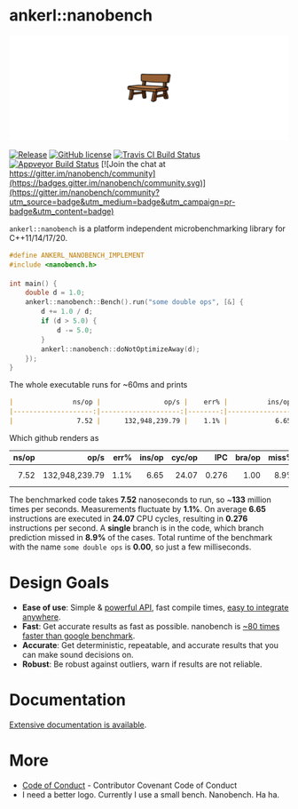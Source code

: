 <a id="top"></a>
# ankerl::nanobench

![ankerl::nanobench logo](src/docs/nanobench-logo-small.svg)

[![Release](https://img.shields.io/github/release/martinus/nanobench.svg)](https://github.com/martinus/nanobench/releases)
[![GitHub license](https://img.shields.io/github/license/martinus/nanobench.svg)](https://raw.githubusercontent.com/martinus/nanobench/master/LICENSE)
[![Travis CI Build Status](https://travis-ci.com/martinus/nanobench.svg?branch=master)](https://travis-ci.com/martinus/nanobench)
[![Appveyor Build Status](https://ci.appveyor.com/api/projects/status/github/martinus/nanobench?branch=master&svg=true)](https://ci.appveyor.com/project/martinus/nanobench)
[![Join the chat at https://gitter.im/nanobench/community](https://badges.gitter.im/nanobench/community.svg)](https://gitter.im/nanobench/community?utm_source=badge&utm_medium=badge&utm_campaign=pr-badge&utm_content=badge)

`ankerl::nanobench` is a platform independent microbenchmarking library for C++11/14/17/20.

```cpp
#define ANKERL_NANOBENCH_IMPLEMENT
#include <nanobench.h>

int main() {
    double d = 1.0;
    ankerl::nanobench::Bench().run("some double ops", [&] {
        d += 1.0 / d;
        if (d > 5.0) {
            d -= 5.0;
        }
        ankerl::nanobench::doNotOptimizeAway(d);
    });
}
```

The whole executable runs for ~60ms and prints

```markdown
|               ns/op |                op/s |    err% |          ins/op |          cyc/op |    IPC |         bra/op |   miss% |     total | benchmark
|--------------------:|--------------------:|--------:|----------------:|----------------:|-------:|---------------:|--------:|----------:|:----------
|                7.52 |      132,948,239.79 |    1.1% |            6.65 |           24.07 |  0.276 |           1.00 |    8.9% |      0.00 | `some double ops`
```

Which github renders as

|               ns/op |                op/s |    err% |          ins/op |          cyc/op |    IPC |         bra/op |   miss% |     total | benchmark
|--------------------:|--------------------:|--------:|----------------:|----------------:|-------:|---------------:|--------:|----------:|:----------
|                7.52 |      132,948,239.79 |    1.1% |            6.65 |           24.07 |  0.276 |           1.00 |    8.9% |      0.00 | `some double ops`

The benchmarked code takes **7.52** nanoseconds to run, so ~**133** million times per seconds. Measurements fluctuate by
**1.1%**. On average **6.65** instructions are executed in **24.07** CPU cycles, resulting in **0.276** instructions per
second. A **single** branch is in the code, which branch prediction missed in **8.9%** of the cases. Total runtime of
the benchmark with the name `some double ops` is **0.00**, so just a few milliseconds.

# Design Goals

* **Ease of use**: Simple & [powerful API](https://nanobench.ankerl.com/reference.html), fast compile times, [easy to integrate anywhere](https://nanobench.ankerl.com/tutorial.html#installation).
* **Fast**: Get accurate results as fast as possible. nanobench is [~80 times faster than google benchmark](https://nanobench.ankerl.com/comparison.html#runtime).
* **Accurate**: Get deterministic, repeatable, and accurate results that you can make sound decisions on.
* **Robust**: Be robust against outliers, warn if results are not reliable.

# Documentation

[Extensive documentation is available](https://nanobench.ankerl.com).

# More

* [Code of Conduct](src/docs/CODE_OF_CONDUCT.md) - Contributor Covenant Code of Conduct
* I need a better logo. Currently I use a small bench. Nanobench. Ha ha.

